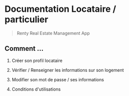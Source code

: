 # Documentation Locataire / particulier

> Renty Real Estate Management App

## Comment ...

1. Créer son profil locataire

2. Vérifier / Renseigner les informations sur son logement

3. Modifier son mot de passe / ses informations

4. Conditions d'utilisations
